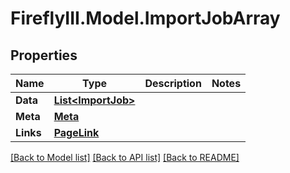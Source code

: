 # FireflyIII.Model.ImportJobArray

## Properties

Name | Type | Description | Notes
------------ | ------------- | ------------- | -------------
**Data** | [**List&lt;ImportJob&gt;**](ImportJob.md) |  | 
**Meta** | [**Meta**](Meta.md) |  | 
**Links** | [**PageLink**](PageLink.md) |  | 

[[Back to Model list]](../README.md#documentation-for-models) [[Back to API list]](../README.md#documentation-for-api-endpoints) [[Back to README]](../README.md)

